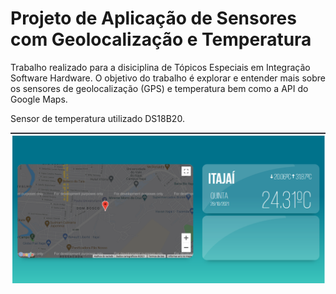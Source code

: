 # Projeto de Aplicação de Sensores com Geolocalização e Temperatura
Trabalho realizado para a disiciplina de Tópicos Especiais em Integração Software Hardware. O objetivo do trabalho é explorar e entender mais sobre os sensores de geolocalização (GPS) e temperatura bem como a API do Google Maps.

Sensor de temperatura utilizado DS18B20.

![](images/GPS_Temperatura.png)
